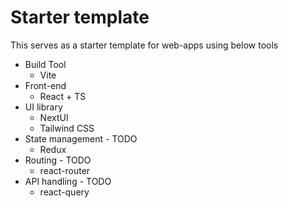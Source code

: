 # Starter template
This serves as a starter template for web-apps using below tools
* Build Tool
    * Vite
* Front-end
    * React + TS
* UI library
    * NextUI
    * Tailwind CSS
* State management - TODO
    * Redux
* Routing - TODO
    * react-router
* API handling - TODO
    * react-query
